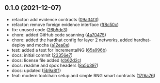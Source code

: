 ## 0.1.0 (2021-12-07)

- refactor: add evidence contracts ([09a34f3](https://github.com/kleros/kleros-v2/commit/09a34f3))
- refactor: remove foreign evidence interface ([ff8c50c](https://github.com/kleros/kleros-v2/commit/ff8c50c))
- fix: unused code ([26b5dc3](https://github.com/kleros/kleros-v2/commit/26b5dc3))
- chore: added GitHub code scanning ([4a70475](https://github.com/kleros/kleros-v2/commit/4a70475))
- chore: added the hardhat config for layer 2 networks, added hardhat-deploy and mocha ([a12ea0e](https://github.com/kleros/kleros-v2/commit/a12ea0e))
- test: added a test for IncrementalNG ([65a996b](https://github.com/kleros/kleros-v2/commit/65a996b))
- docs: initial commit ([23356e7](https://github.com/kleros/kleros-v2/commit/23356e7))
- docs: license file added ([cb62d2c](https://github.com/kleros/kleros-v2/commit/cb62d2c))
- docs: readme and spdx headers ([8a5b397](https://github.com/kleros/kleros-v2/commit/8a5b397))
- docs: updated ([5b9a8f1](https://github.com/kleros/kleros-v2/commit/5b9a8f1))
- feat: modern toolchain setup and simple RNG smart contracts ([17f6a76](https://github.com/kleros/kleros-v2/commit/17f6a76))
